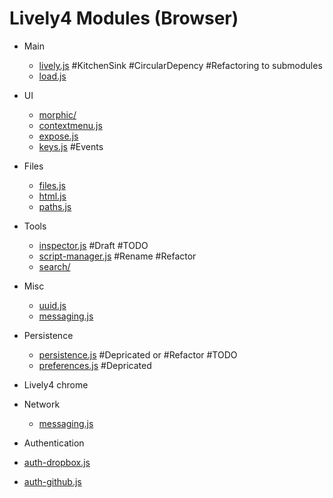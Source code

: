 # Lively4 Modules (Browser)
<!-- REGEXP
\* ([A-Za-z0-9-/]+(((\.js)|(\.md)|(\.html))|/))
* [$1]($1) 
-->

* Main
  * [lively.js](lively.js)	#KitchenSink #CircularDepency #Refactoring to submodules 
  * [load.js](load.js)	

* UI
  * [morphic/](morphic/)
  * [contextmenu.js](contextmenu.js)	
  * [expose.js](expose.js)	
  * [keys.js](keys.js) #Events

* Files
  * [files.js](files.js)	
  * [html.js](html.js)	
  * [paths.js](paths.js)	

* Tools
  * [inspector.js](inspector.js)	#Draft #TODO
  * [script-manager.js](script-manager.js)	#Rename #Refactor
  * [search/](search/) 	

* Misc
  * [uuid.js](uuid.js)	
  * [messaging.js](messaging.js)	

* Persistence
  * [persistence.js](persistence.js)	#Depricated or #Refactor #TODO
  * [preferences.js](preferences.js)	#Depricated

* Lively4 chrome 

* Network
  * [messaging.js](messaging.js)	

* Authentication
 * [auth-dropbox.js](auth-dropbox.js)		
 * [auth-github.js](auth-github.js)	